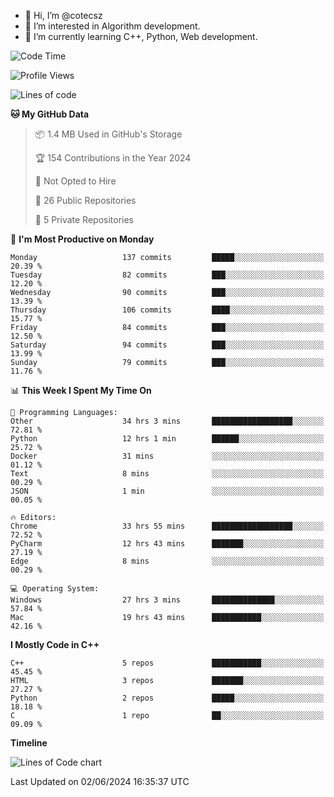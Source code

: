 - 👋 Hi, I’m @cotecsz
- 👀 I’m interested in Algorithm development.
- 🌱 I’m currently learning C++, Python, Web development.

<!---
cotecsz/cotecsz is a ✨ special ✨ repository because its `README.md` (this file) appears on your GitHub profile.
You can click the Preview link to take a look at your changes.
--->

<!--START_SECTION:waka-->
![Code Time](http://img.shields.io/badge/Code%20Time-1%2C124%20hrs%2030%20mins-blue)

![Profile Views](http://img.shields.io/badge/Profile%20Views-0-blue)

![Lines of code](https://img.shields.io/badge/From%20Hello%20World%20I%27ve%20Written-1.2%20million%20lines%20of%20code-blue)

**🐱 My GitHub Data** 

> 📦 1.4 MB Used in GitHub's Storage 
 > 
> 🏆 154 Contributions in the Year 2024
 > 
> 🚫 Not Opted to Hire
 > 
> 📜 26 Public Repositories 
 > 
> 🔑 5 Private Repositories 
 > 
📅 **I'm Most Productive on Monday** 

```text
Monday                   137 commits         █████░░░░░░░░░░░░░░░░░░░░   20.39 % 
Tuesday                  82 commits          ███░░░░░░░░░░░░░░░░░░░░░░   12.20 % 
Wednesday                90 commits          ███░░░░░░░░░░░░░░░░░░░░░░   13.39 % 
Thursday                 106 commits         ████░░░░░░░░░░░░░░░░░░░░░   15.77 % 
Friday                   84 commits          ███░░░░░░░░░░░░░░░░░░░░░░   12.50 % 
Saturday                 94 commits          ███░░░░░░░░░░░░░░░░░░░░░░   13.99 % 
Sunday                   79 commits          ███░░░░░░░░░░░░░░░░░░░░░░   11.76 % 
```


📊 **This Week I Spent My Time On** 

```text
💬 Programming Languages: 
Other                    34 hrs 3 mins       ██████████████████░░░░░░░   72.81 % 
Python                   12 hrs 1 min        ██████░░░░░░░░░░░░░░░░░░░   25.72 % 
Docker                   31 mins             ░░░░░░░░░░░░░░░░░░░░░░░░░   01.12 % 
Text                     8 mins              ░░░░░░░░░░░░░░░░░░░░░░░░░   00.29 % 
JSON                     1 min               ░░░░░░░░░░░░░░░░░░░░░░░░░   00.05 % 

🔥 Editors: 
Chrome                   33 hrs 55 mins      ██████████████████░░░░░░░   72.52 % 
PyCharm                  12 hrs 43 mins      ███████░░░░░░░░░░░░░░░░░░   27.19 % 
Edge                     8 mins              ░░░░░░░░░░░░░░░░░░░░░░░░░   00.29 % 

💻 Operating System: 
Windows                  27 hrs 3 mins       ██████████████░░░░░░░░░░░   57.84 % 
Mac                      19 hrs 43 mins      ███████████░░░░░░░░░░░░░░   42.16 % 
```

**I Mostly Code in C++** 

```text
C++                      5 repos             ███████████░░░░░░░░░░░░░░   45.45 % 
HTML                     3 repos             ███████░░░░░░░░░░░░░░░░░░   27.27 % 
Python                   2 repos             █████░░░░░░░░░░░░░░░░░░░░   18.18 % 
C                        1 repo              ██░░░░░░░░░░░░░░░░░░░░░░░   09.09 % 
```



**Timeline**

![Lines of Code chart](https://raw.githubusercontent.com/cotecsz/cotecsz/master/assets/bar_graph.png)


 Last Updated on 02/06/2024 16:35:37 UTC
<!--END_SECTION:waka-->
